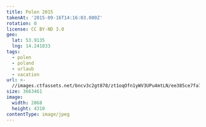 ```yaml
---
title: Polen 2015
takenAt: '2015-09-16T14:16:03.000Z'
rotation: 0
license: CC BY-ND 3.0
geo:
  lat: 53.9135
  lng: 14.241833
tags:
  - polen
  - poland
  - urlaub
  - vacation
url: >-
  //images.ctfassets.net/bncv3c2gt878/zt1oqOfn1yWV3UPu4mtLN/ee385ce7fa7e559070f08cfddb4a4257/polen-2015_25862799501_o
size: 3663461
image:
  width: 2868
  height: 4310
contentType: image/jpeg
---
```



